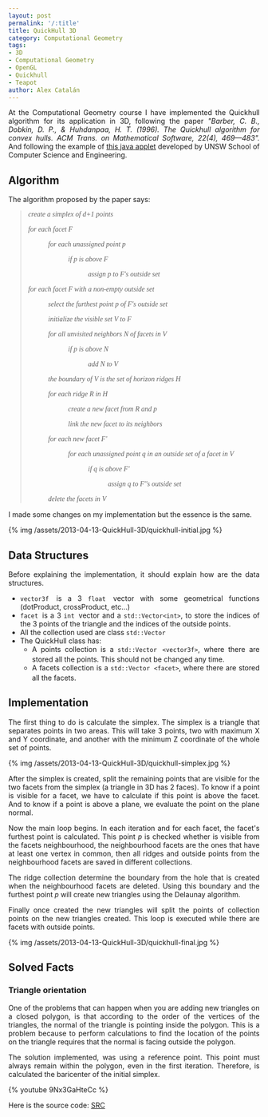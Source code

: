 ```yaml
---
layout: post
permalink: '/:title'
title: QuickHull 3D
category: Computational Geometry
tags:
- 3D
- Computational Geometry
- OpenGL
- Quickhull
- Teapot
author: Alex Catalán
---
```


<p style="text-align:justify;">
	At the Computational Geometry course I have implemented the Quickhull algorithm for its application in 3D, following the paper <em>&quot;Barber, C. B., Dobkin, D. P., &amp; Huhdanpaa, H. T. (1996). The Quickhull algorithm for convex hulls. ACM Trans. on Mathematical Software, 22(4), 469&mdash;483&quot;.</em> And following the example of <a href="http://www.cse.unsw.edu.au/~lambert/java/3d/hull.html?dimension=3D&amp;model=QuickHull&amp;seed=45123&amp;npoints=20&amp;frame=11&amp;view=v[0.55695075,-0.051542707,-0.8289446]" target="_blank" title="QuickHull">this java applet</a> developed by UNSW School of Computer Science and Engineering.
</p>
<p id="more">
	<!--more--> 
</p>
<div>
	<h2>
		<strong>Algorithm</strong>
	</h2>
	<p style="text-align:justify;">
		The algorithm proposed by the paper says:
	</p>
	<blockquote>
		<p style="text-align:justify;">
			<span style="font-family: georgia, serif; font-style: italic;">create a simplex of </span><em style="font-family: georgia, serif;">d</em><span style="font-family: georgia, serif; font-style: italic;">+1 points</span>
		</p>
		<p style="text-align:justify;">
			<span style="font-family: georgia, serif; font-style: italic;">for each facet </span><em style="font-family: georgia, serif;">F</em>
		</p>
		<p style="margin-left: 40px;">
			<span style="font-family: georgia, serif; font-style: italic;">for each unassigned point </span><em style="font-family: georgia, serif;">p</em>
		</p>
		<p style="margin-left: 80px;">
			<span style="font-family: georgia, serif; font-style: italic;">if </span><i style="font-family: georgia, serif;">p</i><span style="font-family: georgia, serif; font-style: italic;"> is above </span><em style="font-family: georgia, serif;">F</em>
		</p>
		<p style="margin-left: 120px;">
			<span style="font-family: georgia, serif; font-style: italic;">assign </span><em style="font-family: georgia, serif;">p</em><span style="font-family: georgia, serif; font-style: italic;"> to </span><em style="font-family: georgia, serif;">F</em><span style="font-family: georgia, serif; font-style: italic;">&#39;s outside set</span>
		</p>
		<p style="text-align:justify;">
			<span style="font-family: georgia, serif; font-style: italic;">for each facet </span><em style="font-family: georgia, serif;">F</em><span style="font-family: georgia, serif; font-style: italic;"> with a non-empty outside set</span>
		</p>
		<p style="margin-left: 40px;">
			<span style="font-family: georgia, serif; font-style: italic;">select the furthest point </span><em style="font-family: georgia, serif;">p</em><span style="font-family: georgia, serif; font-style: italic;"> of </span><em style="font-family: georgia, serif;">F</em><span style="font-family: georgia, serif; font-style: italic;">&#39;s outside set</span>
		</p>
		<p style="margin-left: 40px;">
			<span style="font-family: georgia, serif; font-style: italic;">initialize the visible set </span><em style="font-family: georgia, serif;">V </em><span style="font-family: georgia, serif; font-style: italic;">to </span><em style="font-family: georgia, serif;">F</em>
		</p>
		<p style="margin-left: 40px;">
			<span style="font-family: georgia, serif; font-style: italic;">for all unvisited neighbors </span><em style="font-family: georgia, serif;">N</em><span style="font-family: georgia, serif; font-style: italic;"> of facets in </span><em style="font-family: georgia, serif;">V</em>
		</p>
		<p style="margin-left: 80px;">
			<span style="font-family: georgia, serif; font-style: italic;">if </span><em style="font-family: georgia, serif;">p</em><span style="font-family: georgia, serif; font-style: italic;"> is above </span><em style="font-family: georgia, serif;">N</em>
		</p>
		<p style="margin-left: 120px;">
			<span style="font-family: georgia, serif; font-style: italic;">add </span><em style="font-family: georgia, serif;">N</em><em style="font-family: georgia, serif;"> </em><span style="font-family: georgia, serif; font-style: italic;">to </span><em style="font-family: georgia, serif;">V</em>
		</p>
		<p style="margin-left: 40px;">
			<span style="font-family: georgia, serif; font-style: italic;">the boundary of </span><em style="font-family: georgia, serif;">V</em><span style="font-family: georgia, serif; font-style: italic;"> is the set of horizon ridges </span><em style="font-family: georgia, serif;">H</em>
		</p>
		<p style="margin-left: 40px;">
			<span style="font-family: georgia, serif; font-style: italic;">for each ridge </span><em style="font-family: georgia, serif;">R</em><span style="font-family: georgia, serif; font-style: italic;"> in </span><em style="font-family: georgia, serif;">H</em>
		</p>
		<p style="margin-left: 80px;">
			<span style="font-family: georgia, serif; font-style: italic;">create a new facet from </span><em style="font-family: georgia, serif;">R</em><span style="font-family: georgia, serif; font-style: italic;"> and </span><em style="font-family: georgia, serif;">p</em>
		</p>
		<p style="margin-left: 80px;">
			<span style="font-family: georgia, serif; font-style: italic;">link the new facet to its neighbors</span>
		</p>
		<p style="margin-left: 40px;">
			<span style="font-family: georgia, serif; font-style: italic;">for each new facet </span><em style="font-family: georgia, serif;">F&#39;</em>
		</p>
		<p style="margin-left: 80px;">
			<span style="font-family: georgia, serif; font-style: italic;">for each unassigned point </span><em style="font-family: georgia, serif;">q</em><span style="font-family: georgia, serif; font-style: italic;"> in an outside set of a facet in </span><em style="font-family: georgia, serif;">V</em>
		</p>
		<p style="margin-left: 120px;">
			<span style="font-family: georgia, serif; font-style: italic;">if </span><em style="font-family: georgia, serif;">q</em><span style="font-family: georgia, serif; font-style: italic;"> is above </span><em style="font-family: georgia, serif;">F&#39;</em>
		</p>
		<p style="margin-left: 160px;">
			<span style="font-family: georgia, serif; font-style: italic;">assign </span><em style="font-family: georgia, serif;">q </em><span style="font-family: georgia, serif; font-style: italic;">to </span><em style="font-family: georgia, serif;">F&#39;</em><span style="font-family: georgia, serif; font-style: italic;">&#39;s outside set</span>
		</p>
		<p style="margin-left: 40px;">
			<span style="font-family: georgia, serif; font-style: italic;">delete the facets in </span><em style="font-family: georgia, serif;">V</em>
		</p>
	</blockquote>
	<p style="text-align:justify;">
		I made some changes on my implementation but the essence is the same.
	</p>
	<p style="text-align:justify;">
		{% img /assets/2013-04-13-QuickHull-3D/quickhull-initial.jpg %}
	</p>
</div>
<div>
	<h2>
		<strong>Data Structures</strong>
	</h2>
	<p style="text-align:justify;">
		Before explaining the implementation, it should explain how are the data structures.
	</p>
	<ul>
		<li style="text-align: justify;">
			<code>vector3f </code>is a 3 <code>float </code>vector with some geometrical functions (dotProduct, crossProduct, etc...)
		</li>
		<li style="text-align: justify;">
			<code>facet </code>is a 3 <code>int </code>vector and a <code>std::Vector&lt;int&gt;</code>, to store the indices of the 3 points of the triangle and the indices of the outside points.
		</li>
		<li style="text-align: justify;">
			All the collection used are class <code>std::Vector</code>
		</li>
		<li style="text-align: justify;">
			The QuickHull class has:
			<ul>
				<li>
					A points collection is a <code style="line-height: 1.6em;">std::Vector &lt;vector3f&gt;</code>, where there are stored all the points. This should not be changed any time.
				</li>
				<li>
					A facets collection is a <code style="line-height: 1.6em;">std::Vector &lt;facet&gt;</code>, where there are stored all the facets.
				</li>
			</ul>
		</li>
	</ul>
	<h2>
		<strong>Implementation</strong>
	</h2>
	<p style="text-align:justify;">
		The first thing to do is calculate the simplex. The simplex is a triangle that separates points in two areas. This will take 3 points, two with maximum X and Y coordinate, and another with the minimum Z coordinate of the whole set of points.
	</p>
	<p style="text-align:justify;">
		{% img /assets/2013-04-13-QuickHull-3D/quickhull-simplex.jpg %}
	</p>
	<p style="text-align:justify;">
		After the simplex is created, split the remaining points that are visible for the two facets from the simplex (a triangle in 3D has 2 faces). To know if a point is visible for a facet, we have to calculate if this point is above the facet. And to know if a point is above a plane, we evaluate the point on the plane normal.
	</p>
	<p style="text-align:justify;">
		Now the main loop begins. In each iteration and for each facet, the facet&#39;s furthest point is calculated. This point <em style="font-size: 13px;">p</em> is checked whether is visible from the facets neighbourhood, the neighbourhood facets are the ones that have at least one vertex in common, then all ridges and outside points from the neighbourhood facets are saved in different collections.
	</p>
	<p style="text-align:justify;">
		The ridge collection determine the boundary from the hole that is created when the neighbourhood facets are deleted. Using this boundary and the furthest point <em style="font-size: 13px;">p</em> will create new triangles using the Delaunay algorithm. 
	</p>
	<p style="text-align:justify;">
		Finally once created the new triangles will split the points of collection points on the new triangles created. This loop is executed while there are facets with outside points.
	</p>
	<p style="text-align:justify;">
		{% img /assets/2013-04-13-QuickHull-3D/quickhull-final.jpg %}
	</p>
</div>
<div>
	<h2>
		<strong>Solved Facts</strong>
	</h2>
	<h3>
		<strong>Triangle orientation</strong>
	</h3>
	<p style="text-align:justify;">
		One of the problems that can happen when you are adding new triangles on a closed polygon, is that according to the order of the vertices of the triangles, the normal of the triangle is pointing inside the polygon. This is a problem because to perform calculations to find the location of the points on the triangle requires that the normal is facing outside the polygon.
	</p>
	<p style="text-align:justify;">
		The solution implemented, was using a reference point. This point must always remain within the polygon, even in the first iteration. Therefore, is calculated the baricenter of the initial simplex.
	</p>
	<p style="text-align:justify;">
	{% youtube 9Nx3GaHteCc %}
	</p>
	<p style="text-align:justify;">
		Here is the source code: <a href="http://www.madowen.es/wp-content/uploads/2014/01/QuickHull-src.zip"><i class="icon-download"></i>SRC</a>
	</p>
</div>